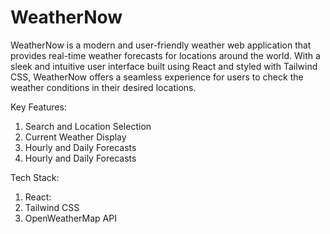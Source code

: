 # WeatherNow
WeatherNow is a modern and user-friendly weather web application that provides real-time weather forecasts for locations around the world.
With a sleek and intuitive user interface built using React and styled with Tailwind CSS, WeatherNow offers a seamless experience for users to check the weather conditions in their desired locations.


Key Features:
1) Search and Location Selection
2) Current Weather Display
3) Hourly and Daily Forecasts
4) Hourly and Daily Forecasts

Tech Stack:
1) React:
2) Tailwind CSS
3) OpenWeatherMap API
